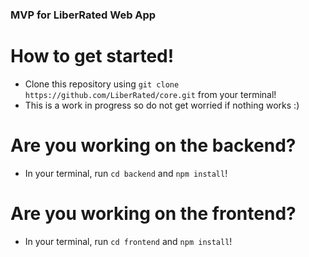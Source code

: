### MVP for LiberRated Web App

# How to get started! 
- Clone this repository using `git clone https://github.com/LiberRated/core.git` from your terminal!
- This is a work in progress so do not get worried if nothing works :)

# Are you working on the backend?
- In your terminal, run `cd backend` and `npm install`! 

# Are you working on the frontend?
- In your terminal, run `cd frontend` and `npm install`!